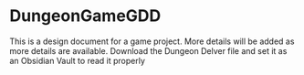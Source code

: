 # DungeonGameGDD
This is a design document for a game project. More details will be added as more details are available. Download the Dungeon Delver file and set it as an Obsidian Vault to read it properly

